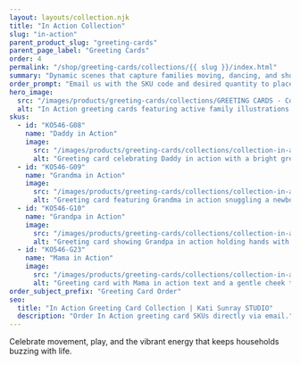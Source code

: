 ```yaml
---
layout: layouts/collection.njk
title: "In Action Collection"
slug: "in-action"
parent_product_slug: "greeting-cards"
parent_page_label: "Greeting Cards"
order: 4
permalink: "/shop/greeting-cards/collections/{{ slug }}/index.html"
summary: "Dynamic scenes that capture families moving, dancing, and showing up for one another."
order_prompt: "Email us with the SKU code and desired quantity to place your order."
hero_image:
  src: "/images/products/greeting-cards/collections/GREETING CARDS - Collection ‘In Action’.jpg"
  alt: "In Action greeting cards featuring active family illustrations beside colorful envelopes."
skus:
  - id: "KO546-G08"
    name: "Daddy in Action"
    image:
      src: "/images/products/greeting-cards/collections/collection-in-action/KO546-G08_Greeting card 5x7 _Collection In Action_Daddy in action_hold 2 hands_green.jpg"
      alt: "Greeting card celebrating Daddy in action with a bright green background and hand-in-hand illustration."
  - id: "KO546-G09"
    name: "Grandma in Action"
    image:
      src: "/images/products/greeting-cards/collections/collection-in-action/KO546-G09_Greeting card 5x7 _Collection In Action_Grandma in action_newborn snuggle_orange.jpg"
      alt: "Greeting card featuring Grandma in action snuggling a newborn on a bold orange wash."
  - id: "KO546-G10"
    name: "Grandpa in Action"
    image:
      src: "/images/products/greeting-cards/collections/collection-in-action/KO546-G10_Greeting card 5x7 _Collection In Action_Grandpa in action_hold hands_coloured grey.jpg"
      alt: "Greeting card showing Grandpa in action holding hands with a child against a soft grey."
  - id: "KO546-G23"
    name: "Mama in Action"
    image:
      src: "/images/products/greeting-cards/collections/collection-in-action/KO546-G23_Greeting card 5x7 _Collection In Action_Mama in action_touch mom face_red pastel.jpg"
      alt: "Greeting card with Mama in action text and a gentle cheek touch on a rosy red background."
order_subject_prefix: "Greeting Card Order"
seo:
  title: "In Action Greeting Card Collection | Kati Sunray STUDIO"
  description: "Order In Action greeting card SKUs directly via email."
---
```


Celebrate movement, play, and the vibrant energy that keeps households buzzing with life.
